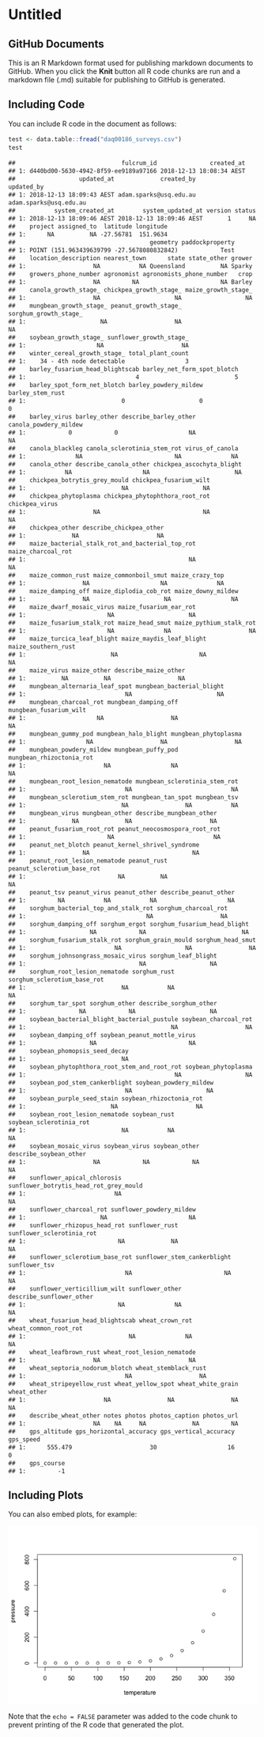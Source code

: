 Untitled
================

## GitHub Documents

This is an R Markdown format used for publishing markdown documents to
GitHub. When you click the **Knit** button all R code chunks are run and
a markdown file (.md) suitable for publishing to GitHub is generated.

## Including Code

You can include R code in the document as follows:

``` r
test <- data.table::fread("daq00186_surveys.csv")
test
```

    ##                              fulcrum_id               created_at
    ## 1: d440bd00-5630-4942-8f59-ee9189a97166 2018-12-13 18:08:34 AEST
    ##                  updated_at             created_by             updated_by
    ## 1: 2018-12-13 18:09:43 AEST adam.sparks@usq.edu.au adam.sparks@usq.edu.au
    ##           system_created_at        system_updated_at version status
    ## 1: 2018-12-13 18:09:46 AEST 2018-12-13 18:09:46 AEST       1     NA
    ##    project assigned_to  latitude longitude
    ## 1:      NA          NA -27.56781  151.9634
    ##                                      geometry paddockproperty
    ## 1: POINT (151.963439639799 -27.5678080832842)            Test
    ##    location_description nearest_town      state state_other grower
    ## 1:                   NA           NA Queensland          NA Sparky
    ##    growers_phone_number agronomist agronomists_phone_number   crop
    ## 1:                   NA         NA                       NA Barley
    ##    canola_growth_stage_ chickpea_growth_stage_ maize_growth_stage_
    ## 1:                   NA                     NA                  NA
    ##    mungbean_growth_stage_ peanut_growth_stage_ sorghum_growth_stage_
    ## 1:                     NA                   NA                    NA
    ##    soybean_growth_stage_ sunflower_growth_stage_
    ## 1:                    NA                      NA
    ##    winter_cereal_growth_stage_ total_plant_count
    ## 1:    34 - 4th node detectable                 3
    ##    barley_fusarium_head_blightscab barley_net_form_spot_blotch
    ## 1:                               4                           5
    ##    barley_spot_form_net_blotch barley_powdery_mildew barley_stem_rust
    ## 1:                           0                     0                0
    ##    barley_virus barley_other describe_barley_other canola_powdery_mildew
    ## 1:            0            0                    NA                    NA
    ##    canola_blackleg canola_sclerotinia_stem_rot virus_of_canola
    ## 1:              NA                          NA              NA
    ##    canola_other describe_canola_other chickpea_ascochyta_blight
    ## 1:           NA                    NA                        NA
    ##    chickpea_botrytis_grey_mould chickpea_fusarium_wilt
    ## 1:                           NA                     NA
    ##    chickpea_phytoplasma chickpea_phytophthora_root_rot chickpea_virus
    ## 1:                   NA                             NA             NA
    ##    chickpea_other describe_chickpea_other
    ## 1:             NA                      NA
    ##    maize_bacterial_stalk_rot_and_bacterial_top_rot maize_charcoal_rot
    ## 1:                                              NA                 NA
    ##    maize_common_rust maize_commonboil_smut maize_crazy_top
    ## 1:                NA                    NA              NA
    ##    maize_damping_off maize_diplodia_cob_rot maize_downy_mildew
    ## 1:                NA                     NA                 NA
    ##    maize_dwarf_mosaic_virus maize_fusarium_ear_rot
    ## 1:                       NA                     NA
    ##    maize_fusarium_stalk_rot maize_head_smut maize_pythium_stalk_rot
    ## 1:                       NA              NA                      NA
    ##    maize_turcica_leaf_blight maize_maydis_leaf_blight maize_southern_rust
    ## 1:                        NA                       NA                  NA
    ##    maize_virus maize_other describe_maize_other
    ## 1:          NA          NA                   NA
    ##    mungbean_alternaria_leaf_spot mungbean_bacterial_blight
    ## 1:                            NA                        NA
    ##    mungbean_charcoal_rot mungbean_damping_off mungbean_fusarium_wilt
    ## 1:                    NA                   NA                     NA
    ##    mungbean_gummy_pod mungbean_halo_blight mungbean_phytoplasma
    ## 1:                 NA                   NA                   NA
    ##    mungbean_powdery_mildew mungbean_puffy_pod mungbean_rhizoctonia_rot
    ## 1:                      NA                 NA                       NA
    ##    mungbean_root_lesion_nematode mungbean_sclerotinia_stem_rot
    ## 1:                            NA                            NA
    ##    mungbean_sclerotium_stem_rot mungbean_tan_spot mungbean_tsv
    ## 1:                           NA                NA           NA
    ##    mungbean_virus mungbean_other describe_mungbean_other
    ## 1:             NA             NA                      NA
    ##    peanut_fusarium_root_rot peanut_neocosmospora_root_rot
    ## 1:                       NA                            NA
    ##    peanut_net_blotch peanut_kernel_shrivel_syndrome
    ## 1:                NA                             NA
    ##    peanut_root_lesion_nematode peanut_rust peanut_sclerotium_base_rot
    ## 1:                          NA          NA                         NA
    ##    peanut_tsv peanut_virus peanut_other describe_peanut_other
    ## 1:         NA           NA           NA                    NA
    ##    sorghum_bacterial_top_and_stalk_rot sorghum_charcoal_rot
    ## 1:                                  NA                   NA
    ##    sorghum_damping_off sorghum_ergot sorghum_fusarium_head_blight
    ## 1:                  NA            NA                           NA
    ##    sorghum_fusarium_stalk_rot sorghum_grain_mould sorghum_head_smut
    ## 1:                         NA                  NA                NA
    ##    sorghum_johnsongrass_mosaic_virus sorghum_leaf_blight
    ## 1:                                NA                  NA
    ##    sorghum_root_lesion_nematode sorghum_rust sorghum_sclerotium_base_rot
    ## 1:                           NA           NA                          NA
    ##    sorghum_tar_spot sorghum_other describe_sorghum_other
    ## 1:               NA            NA                     NA
    ##    soybean_bacterial_blight_bacterial_pustule soybean_charcoal_rot
    ## 1:                                         NA                   NA
    ##    soybean_damping_off soybean_peanut_mottle_virus
    ## 1:                  NA                          NA
    ##    soybean_phomopsis_seed_decay
    ## 1:                           NA
    ##    soybean_phytophthora_root_stem_and_root_rot soybean_phytoplasma
    ## 1:                                          NA                  NA
    ##    soybean_pod_stem_cankerblight soybean_powdery_mildew
    ## 1:                            NA                     NA
    ##    soybean_purple_seed_stain soybean_rhizoctonia_rot
    ## 1:                        NA                      NA
    ##    soybean_root_lesion_nematode soybean_rust soybean_sclerotinia_rot
    ## 1:                           NA           NA                      NA
    ##    soybean_mosaic_virus soybean_virus soybean_other describe_soybean_other
    ## 1:                   NA            NA            NA                     NA
    ##    sunflower_apical_chlorosis sunflower_botrytis_head_rot_grey_mould
    ## 1:                         NA                                     NA
    ##    sunflower_charcoal_rot sunflower_powdery_mildew
    ## 1:                     NA                       NA
    ##    sunflower_rhizopus_head_rot sunflower_rust sunflower_sclerotinia_rot
    ## 1:                          NA             NA                        NA
    ##    sunflower_sclerotium_base_rot sunflower_stem_cankerblight sunflower_tsv
    ## 1:                            NA                          NA            NA
    ##    sunflower_verticillium_wilt sunflower_other describe_sunflower_other
    ## 1:                          NA              NA                       NA
    ##    wheat_fusarium_head_blightscab wheat_crown_rot wheat_common_root_rot
    ## 1:                             NA              NA                    NA
    ##    wheat_leafbrown_rust wheat_root_lesion_nematode
    ## 1:                   NA                         NA
    ##    wheat_septoria_nodorum_blotch wheat_stemblack_rust
    ## 1:                            NA                   NA
    ##    wheat_stripeyellow_rust wheat_yellow_spot wheat_white_grain wheat_other
    ## 1:                      NA                NA                NA          NA
    ##    describe_wheat_other notes photos photos_caption photos_url
    ## 1:                   NA    NA     NA             NA         NA
    ##    gps_altitude gps_horizontal_accuracy gps_vertical_accuracy gps_speed
    ## 1:      555.479                      30                    16         0
    ##    gps_course
    ## 1:         -1

## Including Plots

You can also embed plots, for example:

![](README_files/figure-gfm/pressure-1.png)<!-- -->

Note that the `echo = FALSE` parameter was added to the code chunk to
prevent printing of the R code that generated the plot.
